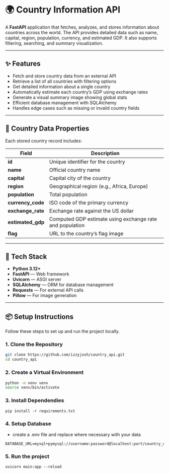 # 🌍 Country Information API

A **FastAPI** application that fetches, analyzes, and stores information about countries across the world. The API provides detailed data such as name, capital, region, population, currency, and estimated GDP. It also supports filtering, searching, and summary visualization.

---

## ✨ Features

- Fetch and store country data from an external API  
- Retrieve a list of all countries with filtering options  
- Get detailed information about a single country  
- Automatically estimate each country’s GDP using exchange rates  
- Generate a visual summary image showing global stats  
- Efficient database management with SQLAlchemy  
- Handles edge cases such as missing or invalid country fields  

---

## 🧠 Country Data Properties

Each stored country record includes:

| Field | Description |
|--------|--------------|
| **id** | Unique identifier for the country |
| **name** | Official country name |
| **capital** | Capital city of the country |
| **region** | Geographical region (e.g., Africa, Europe) |
| **population** | Total population |
| **currency_code** | ISO code of the primary currency |
| **exchange_rate** | Exchange rate against the US dollar |
| **estimated_gdp** | Computed GDP estimate using exchange rate and population |
| **flag** | URL to the country’s flag image |

---

## 🧰 Tech Stack

- **Python 3.12+**
- **FastAPI** — Web framework
- **Uvicorn** — ASGI server
- **SQLAlchemy** — ORM for database management
- **Requests** — For external API calls
- **Pillow** — For image generation

---

## 📦 Setup Instructions

Follow these steps to set up and run the project locally.

### 1. Clone the Repository
```bash
git clone https://github.com/izzyjosh/country_api.git
cd country_api
```
### 2. Create a Virtual Environment
```bash
python -m venv venv
source venv/bin/activate 
```
### 3. Install Dependendies
```
pip install -r requirements.txt
```
### 4. Setup Database
- create a .env file and replace where necessary with your data
```
DATABASE_URL=mysql+pymysql://username:password@localhost:port/country_db
```
### 5. Run the project
```
uvicorn main:app --reload
```
